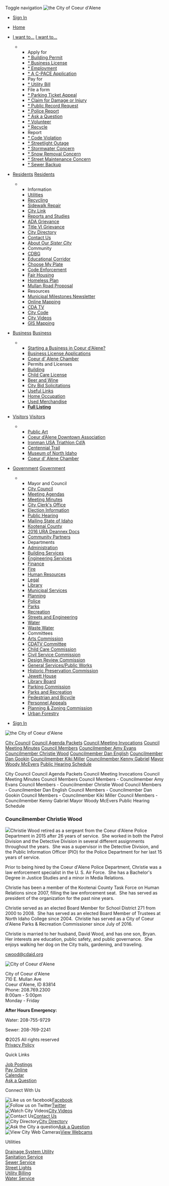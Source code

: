 Toggle navigation ![the City of Coeur d'Alene](https://www.cdaid.org/Content/images/logo_sm.png)

- [Sign In](https://www.cdaid.org/account/login)

<!--THE END-->

- [Home](https://www.cdaid.org)
- [I want to...](https://www.cdaid.org/137/departments/council/council-members/councilmember-christie-wood) [I want to...](https://www.cdaid.org/1397/departments/municipal/iwantto)
  
  - - Apply for
    - [* Building Permit](https://www.cdaid.org/building)
    - [* Business License](https://www.cdaid.org/71/departments/municipal/city-clerks-office/permits-and-licenses)
    - [* Employment](https://www.governmentjobs.com/careers/cdaid)
    - [* A C-PACE Application](https://www.cdaid.org/files/Finance/CPACE/C-PACE%20PACKET%20Complete.pdf)
    - Pay for
    - [* Utility Bill](https://www.cdaid.org/Payments)
    
    <!--THE END-->
    
    - File a form
    - [* Parking Ticket Appeal](https://www.cdaid.org/Forms/ParkingAppeal)
    - [* Claim for Damage or Injury](https://www.cdaid.org/2633/departments/municipal/tort-claim)
    - [* Public Record Request](https://cdaid.justfoia.com/publicportal/home/newrequest)
    - [* Police Report](https://www.cdaid.org/1096/departments/police/online-services)
    - [* Ask a Question](https://www.cdaid.org/forms?id=4)
    - [* Volunteer](https://www.cdaid.org/263/departments/municipal/volunteer-opportunities)
    - [* Recycle](https://www.cdaid.org/recycling)
    
    <!--THE END-->
    
    - Report
    - [* Code Violation](https://www.cdaid.org/Files/Police/Reporting/start-report.html)
    - [* Streetlight Outage](https://www.cdaid.org/Forms/StreetLightOut/8)
    - [* Stormwater Concern](https://www.cdaid.org/forms?id=2)
    - [* Snow Removal Concern](https://www.cdaid.org/forms?id=6)
    - [* Street Maintenance Concern](https://www.cdaid.org/forms?id=7)
    - [* Sewer Backup](https://www.cdaid.org/report-a-sewer-backup)
- [Residents](https://www.cdaid.org/residents) [Residents](https://www.cdaid.org/3307/departments/municipal/residents)
  
  - - Information
    - [Utilities](https://www.cdaid.org/638/departments/finance/utilitybilling)
    - [Recycling](https://www.cdaid.org/recycling)
    - [Sidewalk Repair](https://www.cdaid.org/116/departments/streets/sidewalks/sidewalk-faq)
    - [City Link](https://idahocitylink.com)
    - [Reports and Studies](https://www.cdaid.org/304/departments/municipal/reports-and-studies)
    - [ADA Grievance](https://www.cdaid.org/files/Municipal_Services/ADAGrievancePolicy.pdf)
    - [Title VI Grievance](https://www.cdaid.org/3097/departments/municipal/title-vi-grievance)
    - [City Directory](https://www.cdaid.org/48/departments/municipal/city-directory)
    - [Contact Us](https://www.cdaid.org/contact-us)
    - [About Our *Sister City*](https://www.cdaid.org/4632/departments/administration/sister-city)
    
    <!--THE END-->
    
    - Community
    - [CDBG](https://www.cdaid.org/78/departments/municipal/community-development-block-grant)
    - [Educational Corridor](https://www.cdaid.org/118/departments/council/educational-corridor-information)
    - [Choose My Plate](https://www.cdaid.org/2577/committees/child-care-commission/choose-my-plate)
    - [Code Enforcement](https://www.cdaid.org/1038/departments/police/divisions/code-enforcement)
    - [Fair Housing](https://www.cdaid.org/76/departments/municipal/fair-housing-notice)
    - [Homeless Plan](https://www.cdaid.org/72/departments/municipal/ten-year-plan-to-end-homelessness)
    - [Mullan Road Proposal](https://www.cdaid.org/2979/departments/council/latest-preliminary-proposal-for-mullan-road-unveiled)
    
    <!--THE END-->
    
    - Resources
    - [Municipal Milestones Newsletter](https://www.cdaid.org/1443/departments/administration/municipal-milestones-newsletter)
    - [Online Mapping](https://www.cdaid.org/1116/departments/municipal/information-systems--technology-division/geographic-information-systems)
    - [CDA TV](https://www.cdaid.org/channel19)
    - [City Code](https://codelibrary.amlegal.com/codes/coeurdaleneid/latest/overview)
    - [City Videos](https://www.youtube.com/channel/UCfk4WcQlUnp9njk_lfg01eA/playlists)
    - [GIS Mapping](https://www.cdaid.org/1116/departments/municipal/information-systems--technology-division/geographic-information-systems)
- [Business](https://www.cdaid.org/business) [Business](https://www.cdaid.org/3308/departments/municipal/business)
  
  - - [Starting a Business in Coeur d'Alene?](https://www.cdaid.org/291/departments/municipal/starting-a-business-in-coeur-dalene)
    - [Business License Applications](https://www.cdaid.org/71/departments/municipal/business-licensing/permits-and-licenses)
    - [Coeur d’ Alene Chamber](https://www.cdachamber.com)
    - Permits and Licenses
    - [Building](https://www.cdaid.org/building)
    - [Child Care License](https://www.cdaid.org/1269/departments/municipal/business-licensing/permits-and-licenses/child-care-license)
    - [Beer and Wine](https://www.cdaid.org/1347/departments/municipal/business-licensing/permits-and-licenses/beer-and-wine-license)
    
    <!--THE END-->
    
    - [City Bid Solicitations](https://www.cdaid.org/60/departments/municipal/bid-solicitations)
    - [Useful Links](https://www.cdaid.org/254/departments/municipal/useful-links)
    - [Home Occupation](https://www.cdaid.org/1349/departments/municipal/business-licensing/permits-and-licenses/home-occupation)
    - [Used Merchandise](https://www.cdaid.org/1348/departments/municipal/business-licensing/permits-and-licenses/used-merchandise)
    - [**Full Listing**](https://www.cdaid.org/71/departments/municipal/city-clerks-office/permits-and-licenses)
- [Visitors](https://www.cdaid.org/visitors) [Visitors](https://www.cdaid.org/3309/departments/municipal/visitors)
  
  - - [Public Art](https://www.cdaid.org/190/committees/arts-commission/public-art-collection)
    - [Coeur d’Alene Downtown Association](https://www.cdadowntown.com)
    - [Ironman USA Triathlon Cd’A](https://www.cdaid.org/1465/latest-news/ironman-usa-triathlon-cda)
    - [Centennial Trail](https://www.northidahocentennialtrail.org)
    - [Museum of North Idaho](https://www.museumni.org)
    - [Coeur d’ Alene Chamber](https://www.cdachamber.com)
- [Government](https://www.cdaid.org/government) [Government](https://www.cdaid.org/3310/departments/municipal/government)
  
  - - Mayor and Council
    - [City Council](https://www.cdaid.org/15/departments/council)
    - [Meeting Agendas](https://www.cdaid.org/81/departments/municipal/meeting-agendas)
    - [Meeting Minutes](https://www.cdaid.org/173/departments/council/council-meeting-minutes)
    - [City Clerk's Office](https://www.cdaid.org/175/departments/municipal/city-clerks-office)
    - [Election Information](https://www.cdaid.org/245/departments/municipal/city-clerks-office/city-election-information)
    - [Public Hearing](https://www.cdaid.org/105/departments/council/public-hearing-schedule)
    - [Mailing State of Idaho](https://www.state.id.us)
    - [Kootenai County](https://www.kcgov.us)
    - [2016 URA Deannex Docs](https://www.cdaid.org/3150/departments/administration/2016-urd-deannexation-documents)
    - [Community Partners](https://www.cdaid.org/3234/departments/council/community-partners)
    
    <!--THE END-->
    
    - Departments
    - [Administration](https://www.cdaid.org/administration)
    - [Building Services](https://www.cdaid.org/building)
    - [Engineering Services](https://www.cdaid.org/engineering)
    - [Finance](https://www.cdaid.org/finance)
    - [Fire](https://www.cdaid.org/fire)
    - [Human Resources](https://www.cdaid.org/hr)
    - [Legal](https://www.cdaid.org/legal)
    - [Library](https://www.cdaid.org/library)
    - [Municipal Services](https://www.cdaid.org/municipal)
    - [Planning](https://www.cdaid.org/planning)
    - [Police](https://www.cdaid.org/police)
    - [Parks](https://www.cdaid.org/parks)
    - [Recreation](https://www.cdaid.org/recreation)
    - [Streets and Engineering](https://www.cdaid.org/streets)
    - [Water](https://www.cdaid.org/water)
    - [Waste Water](https://www.cdaid.org/wastewater)
    
    <!--THE END-->
    
    - Committees
    - [Arts Commission](https://www.cdaid.org/109/committees/arts-commission)
    - [CDATV Committee](https://www.cdaid.org/83/committees/cdatv-committee)
    - [Child Care Commission](https://www.cdaid.org/197/committees/child-care-commission)
    - [Civil Service Commission](https://www.cdaid.org/191/committees/civil-service-commission)
    - [Design Review Commission](https://www.cdaid.org/199/committees/design-review-commission)
    - [General Services/Public Works](https://www.cdaid.org/209/committees/general-services-public-works-committees)
    - [Historic Preservation Commission](https://www.cdaid.org/5754/departments/planning/historic-preservation-commission)
    - [Jewett House](https://www.cdaid.org/216/committees/jewett-house-advisory-board)
    - [Library Board](https://cdalibrary.org/about/board-of-trustees)
    - [Parking Commission](https://www.cdaid.org/220/committees/parking-commission)
    - [Parks and Recreation](https://www.cdaid.org/221/committees/parks-and-recreation-commission)
    - [Pedestrian and Bicycle](https://www.cdaid.org/792/committees/pedbike-advisory-committee)
    - [Personnel Appeals](https://www.cdaid.org/198/committees/personnel-appeals-board)
    - [Planning &amp; Zoning Commission](https://www.cdaid.org/146/committees/planning-commission)
    - [Urban Forestry](https://www.cdaid.org/805/committees/urban-forestry-committee)
- [Sign In](https://www.cdaid.org/account/login)

![the City of Coeur d'Alene](https://www.cdaid.org/Content/images/logo.png)

[City Council](https://www.cdaid.org/council) [Council Agenda Packets](https://www.cdaid.org/3155/departments/council/council-agenda-packets) [Council Meeting Invocations](https://www.cdaid.org/Invocation) [Council Meeting Minutes](https://www.cdaid.org/173/departments/council/council-meeting-minutes) [Council Members](https://www.cdaid.org/140/departments/council/council-members) [Councilmember Amy Evans](https://www.cdaid.org/138/departments/council/council-members/councilman-amy-evans) [Councilmember Christie Wood](https://www.cdaid.org/137/departments/council/council-members/councilmember-christie-wood) [Councilmember Dan English](https://www.cdaid.org/3081/departments/council/council-members/councilman-dan-english) [Councilmember Dan Gookin](https://www.cdaid.org/51/departments/council/council-members/councilman-dan-gookin) [Councilmember Kiki Miller](https://www.cdaid.org/136/departments/council/council-members/councilman-kiki-miller) [Councilmember Kenny Gabriel](https://www.cdaid.org/142/departments/council/council-members/councilmember-kenny-gabriel) [Mayor Woody McEvers](https://www.cdaid.org/6931/departments/council/mayor) [Public Hearing Schedule](https://www.cdaid.org/105/departments/council/publichearing)

City Council Council Agenda Packets Council Meeting Invocations Council Meeting Minutes Council Members Council Members - Councilmember Amy Evans Council Members - Councilmember Christie Wood Council Members - Councilmember Dan English Council Members - Councilmember Dan Gookin Council Members - Councilmember Kiki Miller Council Members - Councilmember Kenny Gabriel Mayor Woody McEvers Public Hearing Schedule

### Councilmember Christie Wood

![](https://www.cdaid.org/files/Council/Christie_Wood.jpg)Christie Wood retired as a sergeant from the Coeur d'Alene Police Department in 2015 after 26 years of service.  She worked in both the Patrol Division and the Detective Division in several different assignments throughout the years.  She was a supervisor in the Detective Division, and the Public Information Officer (PIO) for the Police Department for her last 15 years of service. 

Prior to being hired by the Coeur d'Alene Police Department, Christie was a law enforcement specialist in the U. S. Air Force.  She has a Bachelor's Degree in Justice Studies and a minor in Media Relations. 

Christie has been a member of the Kootenai County Task Force on Human Relations since 2007, filling the law enforcement seat.  She has served as president of the organization for the past nine years. 

Christie served as an elected Board Member for School District 271 from 2000 to 2008.  She has served as an elected Board Member of Trustees at North Idaho College since 2004.  Christie has served as a City of Coeur d'Alene Parks &amp; Recreation Commissioner since July of 2016.

Christie is married to her husband, David Wood, and has one son, Bryan.  Her interests are education, public safety, and public governance.  She enjoys walking her dog on the City trails, gardening, and traveling. 

[cwood@cdaid.org](mailto:cwood@cdaid.org)

![City of Coeur d'Alene](https://www.cdaid.org/Content/images/logo_color.png)

City of Coeur d'Alene  
710 E. Mullan Ave  
Coeur d'Alene, ID 83814  
Phone: 208.769.2300  
8:00am - 5:00pm  
Monday - Friday

**After Hours Emergency:**

Water: 208-755-9729

Sewer: 208-769-2241

©2025 All rights reserved  
[Privacy Policy](https://www.cdaid.org/privacy)

Quick Links

[Job Postings](https://www.governmentjobs.com/careers/cdaid)  
[Pay Online](https://www.cdaid.org/Payments)  
[Calendar](https://www.cdaid.org/7077/departments/municipal/city-calendar)  
[Ask a Question](https://www.cdaid.org/forms?id=4)

Connect With Us

![Like us on facebook](https://www.cdaid.org/Content/images/social_fb.png)[Facebook](https://www.facebook.com/CDAgov)  
![Follow us on Twitter](https://www.cdaid.org/Content/images/social_twitter.png)[Twitter](https://twitter.com/CDAgov)  
![Watch City Videos](https://www.cdaid.org/Content/images/social_video.png)[City Videos](https://www.youtube.com/channel/UCfk4WcQlUnp9njk_lfg01eA/playlists)  
![Contact Us](https://www.cdaid.org/Content/images/social_phone.png)[Contact Us](https://www.cdaid.org/contact-us)  
![City Directory](https://www.cdaid.org/Content/images/social_phone.png)[City Directory](https://www.cdaid.org/48/departments/municipal/city-directory)  
![Ask the City a question](https://www.cdaid.org/Content/images/social_question.png)[Ask a Question](https://www.cdaid.org/forms?id=4)  
![View City Web Cameras](https://www.cdaid.org/Content/images/social_webcam.png)[View Webcams](https://www.cdaid.org/osprey-web-cameras "View City Web Cameras")

Utilities

[Drainage System Utility](https://www.cdaid.org/611/utilities/drainage)  
[Sanitation Service](https://www.cdaid.org/62/utilities/sanitation-service)  
[Sewer Service](https://www.cdaid.org/63/utilities/sewer-service)  
[Street Lights](https://www.cdaid.org/123/utilities/street-light-utility)  
[Utility Billing](https://www.cdaid.org/638/departments/finance/utilitybilling)  
[Water Service](https://www.cdaid.org/639/utilities/water-service)
